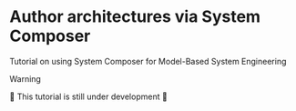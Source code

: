 Author architectures via System Composer
=========================================

Tutorial on using System Composer for Model-Based System Engineering

> [!warning]
> 🚧 This tutorial is still under development 🚧 

